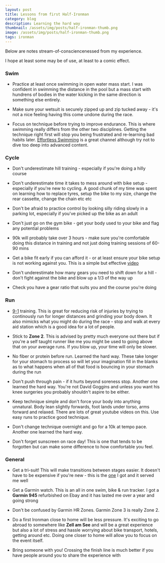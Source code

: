 ```yaml
---
layout: post
title: Lessons from first Half-Ironman
category: blog
description: Learning the hard way
thumbnail: /assets/img/posts/half-ironman-thumb.png
image: /assets/img/posts/half-ironman-thumb.png
tags: ironman
---
```


Below are notes stream-of-consciencenessed from my experience.

I hope at least some may be of use, at least to a comic effect.

### Swim

- Practice at least once swimming in open water mass start.
I was confident in swimming the distance in the pool but a mass start
with hundrens of bodies in the water kicking in the same direction is something
else entirely.

- Make sure your wetsuit is securely zipped up and zip tucked away - 
  it's not a nice feeling having this come undone during the race.

- Focus on technique before trying to improve endurance. This is where swimming
  really differs from the other two disciplines. Getting the technique right
  first will stop you being frustrated and re-learning bad habits later.
  [Effortless Swimming](https://www.youtube.com/@EffortlessSwimming) is a great channel
  although try not to dive too deep into advanced content.

### Cycle
- Don't underestimate hill training - especially if you're doing a hilly course

- Don't underestimate time it takes to mess around with bike setup - especially if you're new to cycling. A good chunk of my time was spent on learning how to replace tyres, setup
  the bike to my size, change the rear cassette, change the chain etc etc

- Don't be afraid to practice control by looking silly riding slowly in a parking lot,
especially if you've picked up the bike as an adult

- Don't just go on the gym bike - get your body used to your bike and flag any potential problems

- 90k will probably take over 3 hours - make sure you're comfortable doing this distance in training
and not just doing training sessions of 60-90 mins

- Get a bike fit early if you can afford it - or at least ensure your bike setup is 
  not working against you. This is a simple but effective [video](https://www.youtube.com/watch?v=1VYhyppWTDc)

- Don't underestimate how many gears you need to shift down for a hill - don't
  fight against the bike and blow up a 1/3 of the way up

- Check you have a gear ratio that suits you and the course you're doing

### Run
- [9-1](https://www.oxygenaddict.com/runwalk) training.
  This is great for reducing
  risk of injuries by trying to continously run for longer distances and grinding your body down.
  It also mimicks what you might do during the race - stop and walk at every aid station
  which is a good idea for a lot of people.

- Stick to <b>Zone 2</b>. This is advised by pretty much everyone out there
  but if you're a self taught runner like me you might be used to
  going above that on your average runs. If you blow up, your time will only be slower.

- No fiber or protein before run. Learned the hard way. These take longer
  for your stomach to process so will let your imagination fill in the blanks
  as to what happens when all of that food is bouncing in your stomach during the run
  
- Don't push through pain - if it hurts beyond soreness stop. Another one learned the hard way.
You're not David Goggins and unless you want his knee surgeries you probably shouldn't aspire
to be either.

- Keep technique simple and don't force your body into anything unnatural.
 Body lean slightly forwards, foot lands under torso, arms forward and relaxed.
 There are lots of great youtube videos on this. Use easy runs to practice good technique.

- Don't change technique overnight and go for a 10k at tempo pace.
Another one learned the hard way.

- Don't forget sunscreen on race day! This is one that tends to be forgotten but can
  make some difference to how comfortable you feel.

### General
- Get a tri-suit! This will make transitions between stages easier. It doesn't have to be expensive if you're new - this is the [one](https://www.ebay.co.uk/itm/155485971499?_skw=sikma+sports+tri+suit&itmmeta=01JW3Q2ZCCGPTVXV6KY95H29PE&hash=item2433afa42b:g:b5AAAOSwcy1kLVnB&itmprp=enc%3AAQAKAAAA8FkggFvd1GGDu0w3yXCmi1ezOo4V%2BvVwuZTMdxMQlc%2FbIlWC42Ww695rj5dsBSkTfPTiqkGDkGDPweFsJn1GpapIHGbcN0pA1JE3DgWVYzLO78WMAZJTqOwSAqFEUKln4Ww3BelmrItLFDIFjIkI8DsvZOk7OR9zf%2Bdv2O2fCzE6InqezUtsBK9gpeLbcIUFn4avpfG6vUNyFg%2FPchxxeVViRajprXermZY8orgThsyG30GPqybzNXXHcHqNDPtXS1dKt60kuOxA2%2FZ8MhnWAHc71639etQh61Ed5xZsS6qWFsBhw7jyL6ShMJ2QjJharw%3D%3D%7Ctkp%3ABk9SR7D2i_fgZQ) I got and it served me well

- Get a Garmin watch. This is an all in one swim, bike & run tracker. I got a <b>Garmin 945</b> 
  refurbished on Ebay and it has lasted me over a year and going strong

- Don't be confused by Garmin HR Zones. Garmin Zone 3 is really Zone 2.

- Do a first Ironman close to home will be less pressure. It's exciting to go abroad
  to somewhere like <b>Zell am See</b> and will be a great experience but also 
  a lot of stress and hassle worrying about bike transport, hotels, getting around
  etc. Doing one closer to home will allow you to focus on the event itself.

- Bring someone with you! Crossing the finish line is much better
  if you have people around you to share the experience with
